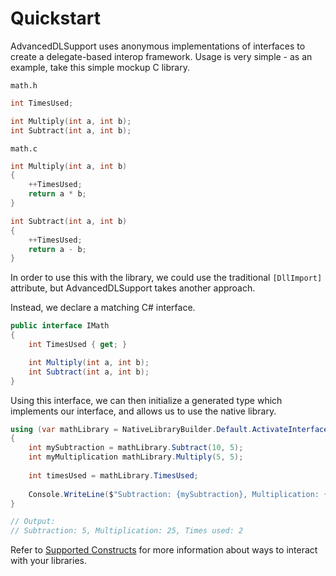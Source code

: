 Quickstart
==========

AdvancedDLSupport uses anonymous implementations of interfaces to create a delegate-based interop framework. Usage is
very simple - as an example, take this simple mockup C library.

`math.h`
```c
int TimesUsed;

int Multiply(int a, int b);
int Subtract(int a, int b);
```
`math.c`
```c
int Multiply(int a, int b)
{
    ++TimesUsed;
    return a * b;
}

int Subtract(int a, int b)
{
    ++TimesUsed;
    return a - b;
}
```

In order to use this with the library, we could use the traditional `[DllImport]` attribute, but AdvancedDLSupport takes 
another approach.

Instead, we declare a matching C# interface.

```c#
public interface IMath
{
    int TimesUsed { get; }

    int Multiply(int a, int b);
    int Subtract(int a, int b);
}
```

Using this interface, we can then initialize a generated type which implements our interface, and allows us to use the 
native library.

```c#
using (var mathLibrary = NativeLibraryBuilder.Default.ActivateInterface<IMath>(LibraryName))
{
    int mySubtraction = mathLibrary.Subtract(10, 5);
    int myMultiplication mathLibrary.Multiply(5, 5);
    
    int timesUsed = mathLibrary.TimesUsed;
    
    Console.WriteLine($"Subtraction: {mySubtraction}, Multiplication: {myMultiplication}, Times used: {timesUsed}");
}

// Output:
// Subtraction: 5, Multiplication: 25, Times used: 2

```

Refer to [Supported Constructs][1] for more information about ways to interact with your libraries.


[1]: supported_constructs.md
